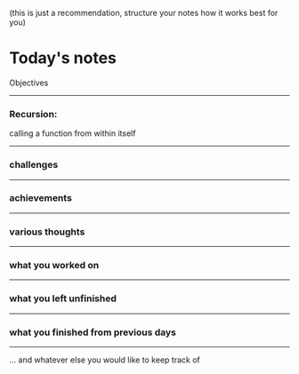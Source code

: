 (this is just a recommendation, structure your notes how it works best for you)

# Today's notes

Objectives

___

### Recursion:

 calling a function from within itself

___

###  challenges

___

###  achievements

___

###  various thoughts

___ 

###  what you worked on

___

###  what you left unfinished

___

###  what you finished from previous days

___

...  and whatever else you would like to keep track of